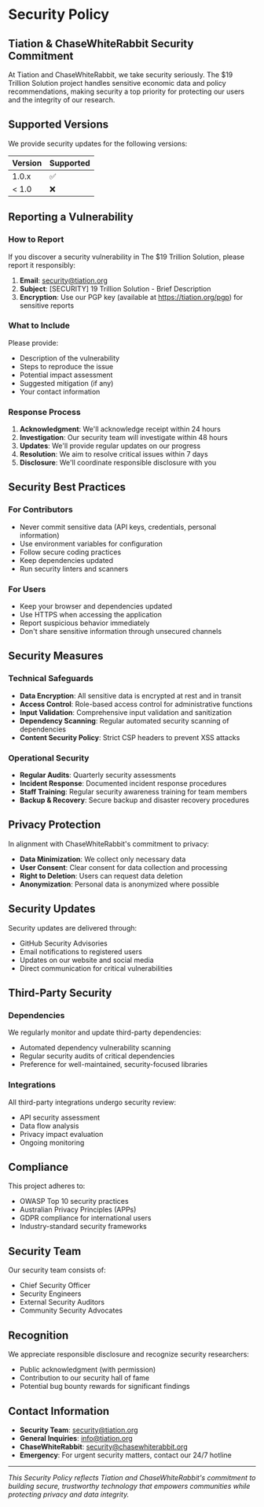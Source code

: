 # Security Policy

## Tiation & ChaseWhiteRabbit Security Commitment

At Tiation and ChaseWhiteRabbit, we take security seriously. The $19 Trillion Solution project handles sensitive economic data and policy recommendations, making security a top priority for protecting our users and the integrity of our research.

## Supported Versions

We provide security updates for the following versions:

| Version | Supported          |
| ------- | ------------------ |
| 1.0.x   | :white_check_mark: |
| < 1.0   | :x:                |

## Reporting a Vulnerability

### How to Report

If you discover a security vulnerability in The $19 Trillion Solution, please report it responsibly:

1. **Email**: security@tiation.org
2. **Subject**: [SECURITY] 19 Trillion Solution - Brief Description
3. **Encryption**: Use our PGP key (available at https://tiation.org/pgp) for sensitive reports

### What to Include

Please provide:
- Description of the vulnerability
- Steps to reproduce the issue
- Potential impact assessment
- Suggested mitigation (if any)
- Your contact information

### Response Process

1. **Acknowledgment**: We'll acknowledge receipt within 24 hours
2. **Investigation**: Our security team will investigate within 48 hours
3. **Updates**: We'll provide regular updates on our progress
4. **Resolution**: We aim to resolve critical issues within 7 days
5. **Disclosure**: We'll coordinate responsible disclosure with you

## Security Best Practices

### For Contributors

- Never commit sensitive data (API keys, credentials, personal information)
- Use environment variables for configuration
- Follow secure coding practices
- Keep dependencies updated
- Run security linters and scanners

### For Users

- Keep your browser and dependencies updated
- Use HTTPS when accessing the application
- Report suspicious behavior immediately
- Don't share sensitive information through unsecured channels

## Security Measures

### Technical Safeguards

- **Data Encryption**: All sensitive data is encrypted at rest and in transit
- **Access Control**: Role-based access control for administrative functions
- **Input Validation**: Comprehensive input validation and sanitization
- **Dependency Scanning**: Regular automated security scanning of dependencies
- **Content Security Policy**: Strict CSP headers to prevent XSS attacks

### Operational Security

- **Regular Audits**: Quarterly security assessments
- **Incident Response**: Documented incident response procedures
- **Staff Training**: Regular security awareness training for team members
- **Backup & Recovery**: Secure backup and disaster recovery procedures

## Privacy Protection

In alignment with ChaseWhiteRabbit's commitment to privacy:
- **Data Minimization**: We collect only necessary data
- **User Consent**: Clear consent for data collection and processing
- **Right to Deletion**: Users can request data deletion
- **Anonymization**: Personal data is anonymized where possible

## Security Updates

Security updates are delivered through:
- GitHub Security Advisories
- Email notifications to registered users
- Updates on our website and social media
- Direct communication for critical vulnerabilities

## Third-Party Security

### Dependencies

We regularly monitor and update third-party dependencies:
- Automated dependency vulnerability scanning
- Regular security audits of critical dependencies
- Preference for well-maintained, security-focused libraries

### Integrations

All third-party integrations undergo security review:
- API security assessment
- Data flow analysis
- Privacy impact evaluation
- Ongoing monitoring

## Compliance

This project adheres to:
- OWASP Top 10 security practices
- Australian Privacy Principles (APPs)
- GDPR compliance for international users
- Industry-standard security frameworks

## Security Team

Our security team consists of:
- Chief Security Officer
- Security Engineers
- External Security Auditors
- Community Security Advocates

## Recognition

We appreciate responsible disclosure and recognize security researchers:
- Public acknowledgment (with permission)
- Contribution to our security hall of fame
- Potential bug bounty rewards for significant findings

## Contact Information

- **Security Team**: security@tiation.org
- **General Inquiries**: info@tiation.org
- **ChaseWhiteRabbit**: security@chasewhiterabbit.org
- **Emergency**: For urgent security matters, contact our 24/7 hotline

---

*This Security Policy reflects Tiation and ChaseWhiteRabbit's commitment to building secure, trustworthy technology that empowers communities while protecting privacy and data integrity.*
